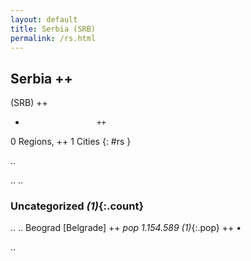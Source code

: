 ```yaml
---
layout: default
title: Serbia (SRB)
permalink: /rs.html
---
```



## Serbia   ++
(SRB)  ++
-                     ++
0 Regions, ++
1 Cities
{: #rs }

.. 




.. 
.. 


### Uncategorized _(1)_{:.count}


..
..
Beograd [Belgrade]  ++
 _pop 1.154.589 (1)_{:.pop} ++
•




.. 
 
